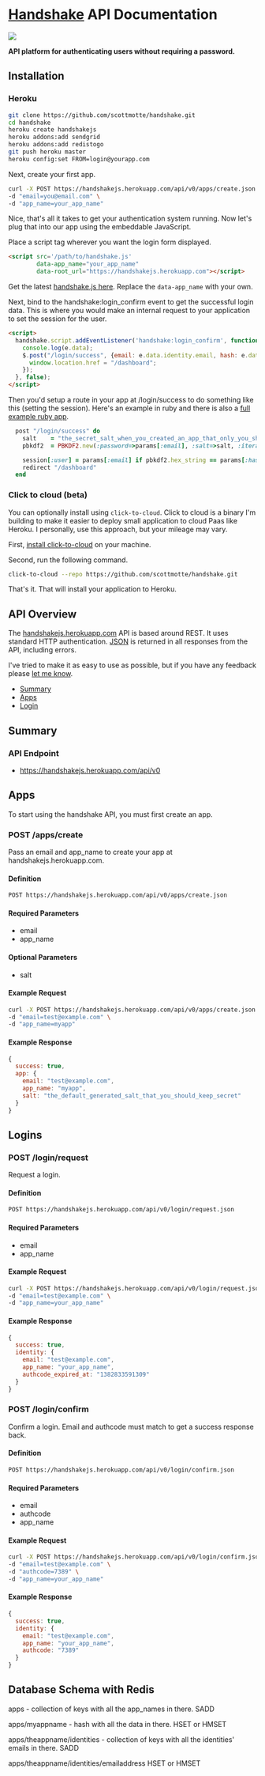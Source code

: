 # [Handshake](https://handshakejs.herokuapp.com) API Documentation

![](https://rawgithub.com/scottmotte/handshake-js/master/handshakejs.svg)

**API platform for authenticating users without requiring a password.**

## Installation

### Heroku

```bash
git clone https://github.com/scottmotte/handshake.git
cd handshake
heroku create handshakejs
heroku addons:add sendgrid
heroku addons:add redistogo
git push heroku master
heroku config:set FROM=login@yourapp.com
```

Next, create your first app.

```bash
curl -X POST https://handshakejs.herokuapp.com/api/v0/apps/create.json \
-d "email=you@email.com" \
-d "app_name=your_app_name"
```

Nice, that's all it takes to get your authentication system running. Now let's plug that into our app using the embeddable JavaScript.

Place a script tag wherever you want the login form displayed.  

```html
<script src='/path/to/handshake.js' 
        data-app_name="your_app_name" 
        data-root_url="https://handshakejs.herokuapp.com"></script>
```

Get the latest [handshake.js here](https://github.com/scottmotte/handshake-js/blob/master/build/handshake.js). Replace the `data-app_name` with your own.

Next, bind to the handshake:login_confirm event to get the successful login data. This is where you would make an internal request to your application to set the session for the user.

```html
<script>
  handshake.script.addEventListener('handshake:login_confirm', function(e) {
    console.log(e.data);
    $.post("/login/success", {email: e.data.identity.email, hash: e.data.identity.hash}, function(data) {
      window.location.href = "/dashboard";
    });    
  }, false); 
</script>
```

Then you'd setup a route in your app at /login/success to do something like this (setting the session). Here's an example in ruby and there is also a [full example ruby app](https://github.com/scottmotte/handshake-example-ruby).

```ruby
  post "/login/success" do
    salt    = "the_secret_salt_when_you_created_an_app_that_only_you_should_know"
    pbkdf2  = PBKDF2.new(:password=>params[:email], :salt=>salt, :iterations=>1000, :key_length => 16, :hash_function => "sha1")

    session[:user] = params[:email] if pbkdf2.hex_string == params[:hash]
    redirect "/dashboard"
  end
```

### Click to cloud (beta)

You can optionally install using `click-to-cloud`. Click to cloud is a binary I'm building to make it easier to deploy
small application to cloud Paas like Heroku. I personally, use this approach, but your mileage may vary. 

First, [install click-to-cloud](https://github.com/scottmotte/click-to-cloud#installation) on your machine.

Second, run the following command.

```bash
click-to-cloud --repo https://github.com/scottmotte/handshake.git
```

That's it. That will install your application to Heroku.

## API Overview

The [handshakejs.herokuapp.com](https://handshakejs.herokuapp.com) API is based around REST. It uses standard HTTP authentication. [JSON](https://www.json.org/) is returned in all responses from the API, including errors.

I've tried to make it as easy to use as possible, but if you have any feedback please [let me know](mailto:scott@scottmotte.com).

* [Summary](#summary)
* [Apps](#apps)
* [Login](#login)

## Summary

### API Endpoint

* https://handshakejs.herokuapp.com/api/v0

## Apps

To start using the handshake API, you must first create an app.

### POST /apps/create

Pass an email and app_name to create your app at handshakejs.herokuapp.com.

#### Definition

```bash
POST https://handshakejs.herokuapp.com/api/v0/apps/create.json
```

#### Required Parameters

* email
* app_name

#### Optional Parameters

* salt

#### Example Request

```bash
curl -X POST https://handshakejs.herokuapp.com/api/v0/apps/create.json \
-d "email=test@example.com" \
-d "app_name=myapp"
```

#### Example Response
```javascript
{
  success: true,
  app: {
    email: "test@example.com",
    app_name: "myapp",
    salt: "the_default_generated_salt_that_you_should_keep_secret"
  }
}
```

## Logins

### POST /login/request

Request a login.

#### Definition

```bash
POST https://handshakejs.herokuapp.com/api/v0/login/request.json
```

#### Required Parameters

* email
* app_name

#### Example Request

```bash
curl -X POST https://handshakejs.herokuapp.com/api/v0/login/request.json \ 
-d "email=test@example.com" \
-d "app_name=your_app_name"
```

#### Example Response
```javascript
{
  success: true,
  identity: {
    email: "test@example.com",
    app_name: "your_app_name",
    authcode_expired_at: "1382833591309"
  }
}
```

### POST /login/confirm

Confirm a login. Email and authcode must match to get a success response back. 

#### Definition

```bash
POST https://handshakejs.herokuapp.com/api/v0/login/confirm.json
```

#### Required Parameters

* email
* authcode
* app_name

#### Example Request

```bash
curl -X POST https://handshakejs.herokuapp.com/api/v0/login/confirm.json \
-d "email=test@example.com" \
-d "authcode=7389" \ 
-d "app_name=your_app_name"
```

#### Example Response
```javascript
{
  success: true,
  identity: {
    email: "test@example.com",
    app_name: "your_app_name",
    authcode: "7389"
  }
}
```

## Database Schema with Redis

apps - collection of keys with all the app_names in there. SADD

apps/myappname - hash with all the data in there. HSET or HMSET

apps/theappname/identities - collection of keys with all the identities' emails in there. SADD

apps/theappname/identities/emailaddress HSET or HMSET

